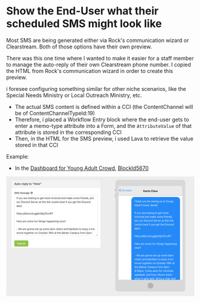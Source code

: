 # Show the End-User what their scheduled SMS might look like
Most SMS are being generated either via Rock's communication wizard or Clearstream. Both of those options have their own preview.

There was this one time where I wanted to make it easier for a staff member to manage the auto-reply of their own Clearstream phone number. I copied the HTML from Rock's communication wizard in order to create this preview.

i foresee configuring something similar for other niche scenarios, like the Special Needs Ministry or Local Outreach Ministry, etc.

- The actual SMS content is defined within a CCI (the ContentChannel will be of ContentChannelTypeId:19)
- Therefore, i placed a Workflow Entry block where the end-user gets to enter a memo-type attribute into a Form, and the `AttributeValue` of that attribute is stored in the corresponding CCI
- Then, in the HTML for the SMS preview, i used Lava to retrieve the value stored in that CCI

Example:
- In the [Dashboard for Young Adult Crowd](https://rock.vrl.church/page/3598), [BlockId5670](../../Block-HTMLContent/YoungAdultCrowd_PageId3598/BlockId5670-PreviewSMS.lava)

![screenshot_1](../../_attachments/PreviewSMS_1.png)